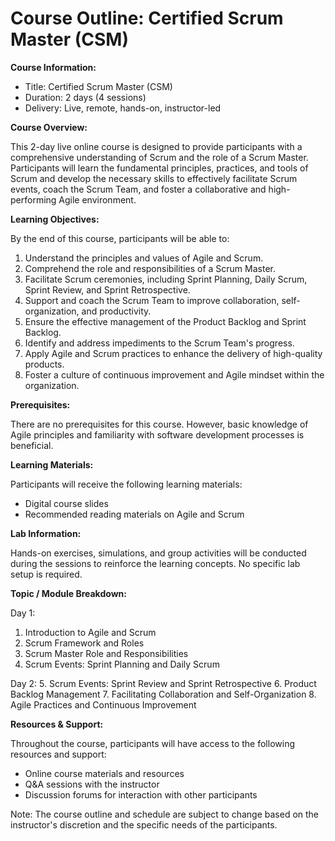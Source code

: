 # Course Outline: Certified Scrum Master (CSM)

**Course Information:**

- Title: Certified Scrum Master (CSM)
- Duration: 2 days (4 sessions)
- Delivery: Live, remote, hands-on, instructor-led

**Course Overview:**

This 2-day live online course is designed to provide participants with a comprehensive understanding of Scrum and the role of a Scrum Master. Participants will learn the fundamental principles, practices, and tools of Scrum and develop the necessary skills to effectively facilitate Scrum events, coach the Scrum Team, and foster a collaborative and high-performing Agile environment.

**Learning Objectives:**

By the end of this course, participants will be able to:

1. Understand the principles and values of Agile and Scrum.
2. Comprehend the role and responsibilities of a Scrum Master.
3. Facilitate Scrum ceremonies, including Sprint Planning, Daily Scrum, Sprint Review, and Sprint Retrospective.
4. Support and coach the Scrum Team to improve collaboration, self-organization, and productivity.
5. Ensure the effective management of the Product Backlog and Sprint Backlog.
6. Identify and address impediments to the Scrum Team's progress.
7. Apply Agile and Scrum practices to enhance the delivery of high-quality products.
8. Foster a culture of continuous improvement and Agile mindset within the organization.

**Prerequisites:**

There are no prerequisites for this course. However, basic knowledge of Agile principles and familiarity with software development processes is beneficial.

**Learning Materials:**

Participants will receive the following learning materials:

- Digital course slides
- Recommended reading materials on Agile and Scrum

**Lab Information:**

Hands-on exercises, simulations, and group activities will be conducted during the sessions to reinforce the learning concepts. No specific lab setup is required.

**Topic / Module Breakdown:**

Day 1:
1. Introduction to Agile and Scrum
2. Scrum Framework and Roles
3. Scrum Master Role and Responsibilities
4. Scrum Events: Sprint Planning and Daily Scrum

Day 2:
5. Scrum Events: Sprint Review and Sprint Retrospective
6. Product Backlog Management
7. Facilitating Collaboration and Self-Organization
8. Agile Practices and Continuous Improvement

**Resources & Support:**

Throughout the course, participants will have access to the following resources and support:

- Online course materials and resources
- Q&A sessions with the instructor
- Discussion forums for interaction with other participants

Note: The course outline and schedule are subject to change based on the instructor's discretion and the specific needs of the participants.
